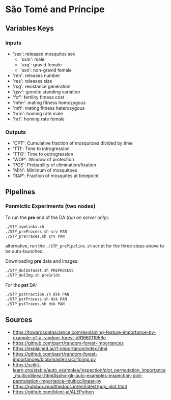#   São Tomé and Príncipe

## Variables Keys

### Inputs

* 'sex': released mosquitos sex
  * 'sxm': male
  * 'sxg': gravid female
  * 'sxn': non-gravid female  
* 'ren': releases number
* 'res': releases size
* 'rsg': resistance generation
* 'gsv': genetic standing variation
* 'fcf': fertility fitness cost
* 'mfm': mating fitness homozygous
* 'mft': mating fitness heterozygous
* 'hrm': homing rate male
* 'hrt': homing rate female

### Outputs

* 'CPT': Cumulative fraction of mosquitoes divided by time
* 'TTI': Time to introgression
* 'TTO': Time to outrogression
* 'WOP': Window of protection
* 'POE': Probability of elimination/fixation
* 'MIN': Minimum of mosquitoes
* 'RAP': Fraction of mosquites at timepoint

## Pipelines

### Panmictic Experiments (two nodes)

To run the **pre** end of the DA (*run on server only*):

```bash
./STP_symlinks.sh
./STP_preProcess.sh srv PAN
./STP_preTraces.sh srv PAN
```

alternative, run the `./STP_prePipeline.sh` script for the three steps above to be auto-launched.

Downloading **pre** data and images:

```bash
./STP_dwlDataset.sh PREPROCESS
./STP_dwlImg.sh preGrids
```

For the **pst** DA:

```bash
./STP_pstFraction.sh dsk PAN
./STP_pstProcess.sh dsk PAN
./STP_pstTraces.sh dsk PAN
```


## Sources

* https://towardsdatascience.com/explaining-feature-importance-by-example-of-a-random-forest-d9166011959e
* https://github.com/parrt/random-forest-importances
* https://explained.ai/rf-importance/index.html
* https://github.com/parrt/random-forest-importances/blob/master/src/rfpimp.py
* https://scikit-learn.org/stable/auto_examples/inspection/plot_permutation_importance_multicollinear.html#sphx-glr-auto-examples-inspection-plot-permutation-importance-multicollinear-py
* https://pdpbox.readthedocs.io/en/latest/pdp_plot.html
* https://github.com/blent-ai/ALEPython